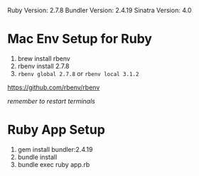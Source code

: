 Ruby Version: 2.7.8
Bundler Version: 2.4.19
Sinatra Version: 4.0
# Mac Env Setup for Ruby
1. brew install rbenv
2. rbenv install 2.7.8
3. `rbenv global 2.7.8` or `rbenv local 3.1.2`

https://github.com/rbenv/rbenv

_remember to restart terminals_

# Ruby App Setup
1. gem install bundler:2.4.19
2. bundle install
3. bundle exec ruby app.rb